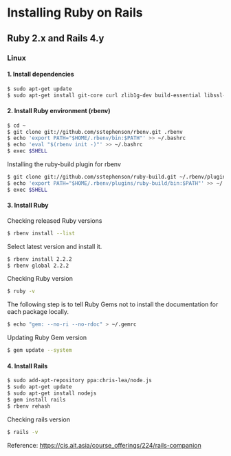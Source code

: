# Installing Ruby on Rails
## Ruby 2.x and Rails 4.y
### Linux

#### 1. Install dependencies
``` sh
$ sudo apt-get update
$ sudo apt-get install git-core curl zlib1g-dev build-essential libssl-dev libreadline-dev libyaml-dev libsqlite3-dev sqlite3 libxml2-dev libxslt-dev libpq-dev
```

#### 2. Install Ruby environment (rbenv)
``` sh
$ cd ~
$ git clone git://github.com/sstephenson/rbenv.git .rbenv
$ echo 'export PATH="$HOME/.rbenv/bin:$PATH"' >> ~/.bashrc
$ echo 'eval "$(rbenv init -)"' >> ~/.bashrc
$ exec $SHELL
```
Installing the ruby-build plugin for rbenv
``` sh
$ git clone git://github.com/sstephenson/ruby-build.git ~/.rbenv/plugins/ruby-build
$ echo 'export PATH="$HOME/.rbenv/plugins/ruby-build/bin:$PATH"' >> ~/.bashrc
$ exec $SHELL
```

#### 3. Install Ruby
Checking released Ruby versions
``` sh
$ rbenv install --list
```
Select latest version and install it.
``` sh
$ rbenv install 2.2.2
$ rbenv global 2.2.2
```
Checking Ruby version
``` sh
$ ruby -v
````
The following step is to tell Ruby Gems not to install the documentation for each package locally.
``` sh
$ echo "gem: --no-ri --no-rdoc" > ~/.gemrc
```
Updating Ruby Gem version
``` sh
$ gem update --system
```

#### 4. Install Rails
``` sh
$ sudo add-apt-repository ppa:chris-lea/node.js
$ sudo apt-get update
$ sudo apt-get install nodejs
$ gem install rails
$ rbenv rehash
```
Checking rails version
``` sh
$ rails -v
```

Reference: https://cis.ait.asia/course_offerings/224/rails-companion
